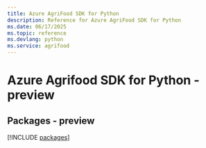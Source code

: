 ```yaml
---
title: Azure AgriFood SDK for Python
description: Reference for Azure AgriFood SDK for Python
ms.date: 06/17/2025
ms.topic: reference
ms.devlang: python
ms.service: agrifood
---
```

# Azure Agrifood SDK for Python - preview
## Packages - preview
[!INCLUDE [packages](agrifood-index.md)]